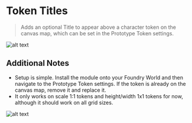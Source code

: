 # Token Titles
> Adds an optional Title to appear above a character token on the canvas map, which can be set in the Prototype Token settings.

![alt text](https://i.ibb.co/8dmfPkk/Token-Titles.png)
## Additional Notes
* Setup is simple. Install the module onto your Foundry World and then navigate to the Prototype Token settings. If the token is already on the canvas map, remove it and replace it.
* It only works on scale 1:1 tokens and height/width 1x1 tokens for now, although it should work on all grid sizes.

![alt text](https://i.ibb.co/10gHzPH/image.png)
